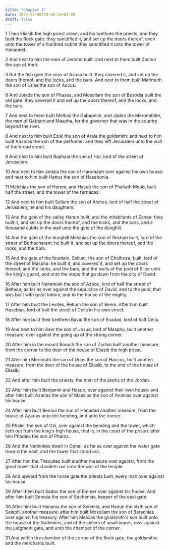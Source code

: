 ```yaml
---
title: "Chapter 3"
date: 2024-09-06T20:00:28+02:00
draft: false
---
```



1 Then Eliasib the high priest arose, and his brethren the priests, and they built the flock gate: they sanctified it, and set up the doors thereof, even unto the tower of a hundred cubits they sanctified it unto the tower of Hananeel.

2 And next to him the men of Jericho built: and next to them built Zachur the son of Amri.

3 But the fish gate the sons of Asnaa built: they covered it, and set up the doors thereof, and the locks, and the bars. And next to them built Marimuth the son of Urias the son of Accus.

6 And Joiada the son of Phasea, and Mosollam the son of Besodia built the old gate: they covered it and set up the doors thereof, and the locks, and the bars.

7 And next to them built Meltias the Gabaonite, and Jadon the Meronathite, the men of Gabaon and Maspha, for the governor that was in the country beyond the river.

8 And next to him built Eziel the son of Araia the goldsmith: and next to him built Ananias the son of the perfumer: and they left Jerusalem unto the wall of the broad street.

9 And next to him built Raphaia the son of Hur, lord of the street of Jerusalem.

10 And next to him Jedaia the son of Haromaph over against his own house: and next to him built Hattus the son of Hasebonia.

11 Melchias the son of Herem, and Hasub the son of Phahath Moab, built half the street, and the tower of the furnaces.

12 And next to him built Sellum the son of Alohes, lord of half the street of Jerusalem, he and his daughters.

13 And the gate of the valley Hanun built, and the inhabitants of Zanoe: they built it, and set up the doors thereof, and the locks, and the bars, and a thousand cubits in the wall unto the gate of the dunghill.

14 And the gate of the dunghill Melchias the son of Rechab built, lord of the street of Bethacharam: he built it, and set up the doors thereof, and the locks, and the bars.

15 And the gate of the fountain, Sellum, the son of Cholhoza, built, lord of the street of Maspha: he built it, and covered it, and set up the doors thereof, and the locks, and the bars, and the walls of the pool of Siloe unto the king's guard, and unto the steps that go down from the city of David.

16 After him built Nehemiah the son of Azboc, lord of half the street of Bethsur, as far as over against the sepulchre of David, and to the pool, that was built with great labour, and to the house of the mighty.

17 After him built the Levites, Rehum the son of Benni. After him built Hasebias, lord of half the street of Ceila in his own street.

18 After him built their brethren Bavai the son of Enadad, lord of half Ceila.

19 And next to him Aser the son of Josue, lord of Maspha, built another measure, over against the going up of the strong corner.

20 After him in the mount Baruch the son of Zachai built another measure, from the corner to the door of the house of Eliasib the high priest.

21 After him Merimuth the son of Urias the son of Haccus, built another measure, from the door of the house of Eliasib, to the end of the house of Eliasib.

22 And after him built the priests, the men of the plains of the Jordan.

23 After him built Benjamin and Hasub, over against their own house: and after him built Azarias the son of Maasias the son of Ananias over against his house.

24 After him built Bennui the son of Hanadad another measure, from the house of Azarias unto the bending, and unto the corner.

25 Phalel, the son of Ozi, over against the bending and the tower, which lieth out from the king's high house, that is, in the court of the prison: after him Phadaia the son of Pharos.

26 And the Nathinites dwelt in Ophel, as far as over against the water gate toward the east, and the tower that stood out.

27 After him the Thecuites built another measure over against, from the great tower that standeth out unto the wall of the temple.

28 And upward from the horse gate the priests built, every man over against his house.

29 After them built Sadoc the son of Emmer over against his house. And after him built Semaia the son of Sechenias, keeper of the east gate.

30 After him built Hanania the son of Selemia, and Hanun the sixth son of Seleph, another measure: after him built Mosollam the son of Barachias over against his treasury. After him Melcias the goldsmith's son built unto the house of the Nathinites, and of the sellers of small wares, over against the judgment gate, and unto the chamber of the corner.

31 And within the chamber of the corner of the flock gate, the goldsmiths and the merchants built.

